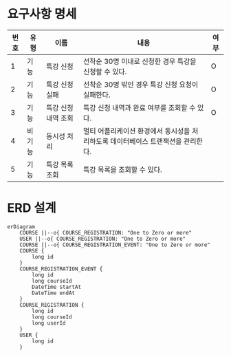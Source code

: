 # 요구사항 명세

| 번호 | 유형  | 이름          | 내용                                           | 여부 |
|----|-----|-------------|----------------------------------------------|----|
| 1  | 기능  | 특강 신청       | 선착순 30명 이내로 신청한 경우 특강을 신청할 수 있다.             | O  |
| 2  | 기능  | 특강 신청 실패    | 선착순 30명 밖인 경우 특강 신청 요청이 실패한다.                | O  |
| 3  | 기능  | 특강 신청 내역 조회 | 특강 신청 내역과 완료 여부를 조회할 수 있다.                   | O  |
| 4  | 비기능 | 동시성 처리      | 멀티 어플리케이션 환경에서 동시성을 처리하도록 데이터베이스 트랜잭션을 관리한다. |    |
| 5  | 기능  | 특강 목록 조회    | 특강 목록을 조회할 수 있다.                             |    |   |        

# ERD 설계

```mermaid
erDiagram
    COURSE ||--o{ COURSE_REGISTRATION: "One to Zero or more"
    USER ||--o{ COURSE_REGISTRATION: "One to Zero or more"
    COURSE ||--o{ COURSE_REGISTRATION_EVENT: "One to Zero or more"
    COURSE {
        long id
    }
    COURSE_REGISTRATION_EVENT {
        long id
        long courseId
        DateTime startAt
        DateTime endAt
    }
    COURSE_REGISTRATION {
        long id
        long courseId
        long userId
    }
    USER {
        long id
    }
```